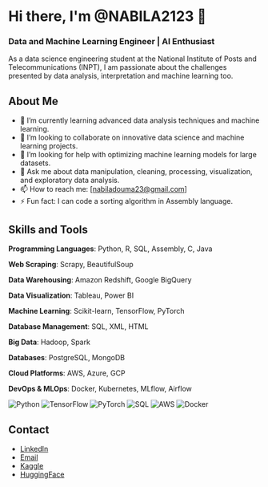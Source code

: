 # Hi there, I'm @NABILA2123 👋
### Data and Machine Learning Engineer | AI Enthusiast 

As a data science engineering student at the National Institute of Posts and Telecommunications (INPT), I am passionate about the challenges presented by data analysis, interpretation and machine learning too. 
## About Me

- 🌱 I’m currently learning advanced data analysis techniques and machine learning.
- 👯 I’m looking to collaborate on innovative data science and machine learning projects.
- 🤔 I’m looking for help with optimizing machine learning models for large datasets.
- 💬 Ask me about data manipulation, cleaning, processing, visualization, and exploratory data analysis.
- 📫 How to reach me: [nabiladouma23@gmail.com]
- ⚡ Fun fact: I can code a sorting algorithm in Assembly language.

## Skills and Tools
**Programming Languages**: Python, R, SQL, Assembly, C, Java

**Web Scraping**: Scrapy, BeautifulSoup

**Data Warehousing**: Amazon Redshift, Google BigQuery

**Data Visualization**: Tableau, Power BI

**Machine Learning**: Scikit-learn, TensorFlow, PyTorch

**Database Management**: SQL, XML, HTML

**Big Data**: Hadoop, Spark

**Databases**: PostgreSQL, MongoDB

**Cloud Platforms**: AWS, Azure, GCP

**DevOps & MLOps**: Docker, Kubernetes, MLflow, Airflow

![Python](https://img.shields.io/badge/Python-3776AB?style=flat&logo=python&logoColor=white)
![TensorFlow](https://img.shields.io/badge/TensorFlow-FF6F00?style=flat&logo=tensorflow&logoColor=white)
![PyTorch](https://img.shields.io/badge/PyTorch-EE4C2C?style=flat&logo=pytorch&logoColor=white)
![SQL](https://img.shields.io/badge/SQL-CC2927?style=flat&logo=Microsoft-SQL-Server&logoColor=white)
![AWS](https://img.shields.io/badge/AWS-232F3E?style=flat&logo=amazon-aws&logoColor=white)
![Docker](https://img.shields.io/badge/Docker-2496ED?style=flat&logo=docker&logoColor=white)


## Contact

- [LinkedIn](https://www.linkedin.com/in/nabila-douma-711b77291/)
- [Email](nabiladouma23@gmail.com)
- [Kaggle](https://www.kaggle.com/nabiladouma)
- [HuggingFace](https://huggingface.co/nabilaa123)
